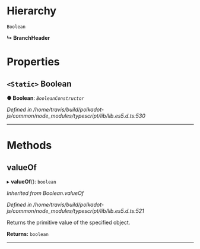 

# Hierarchy

 `Boolean`

**↳ BranchHeader**

# Properties

<a id="boolean"></a>

## `<Static>` Boolean

**● Boolean**: *`BooleanConstructor`*

*Defined in /home/travis/build/polkadot-js/common/node_modules/typescript/lib/lib.es5.d.ts:530*

___

# Methods

<a id="valueof"></a>

##  valueOf

▸ **valueOf**(): `boolean`

*Inherited from Boolean.valueOf*

*Defined in /home/travis/build/polkadot-js/common/node_modules/typescript/lib/lib.es5.d.ts:521*

Returns the primitive value of the specified object.

**Returns:** `boolean`

___

